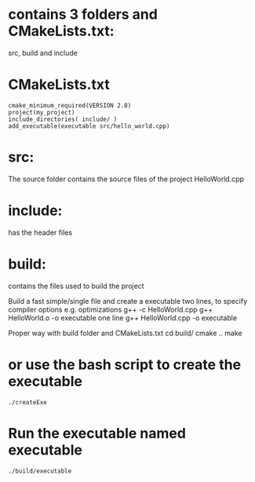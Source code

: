# contains 3 folders and CMakeLists.txt:
src, build and include

# CMakeLists.txt
	cmake_minimum_required(VERSION 2.8)
	project(my_project)
	include_directories( include/ )
	add_executable(executable src/hello_world.cpp)

# src:
The source folder contains the source files of the project
HelloWorld.cpp

# include:
has the header files


# build:
contains the files used to build the project

Build a fast simple/single file and create a executable
two lines, to specify compiler options e.g. optimizations
	g++ -c HelloWorld.cpp 
	g++ HelloWorld.o -o executable
one line
	g++ HelloWorld.cpp -o executable

Proper way with build folder and CMakeLists.txt
	cd build/
	cmake ..
	make
# or use the bash script to create the executable
	./createExe

# Run the executable named executable
	./build/executable